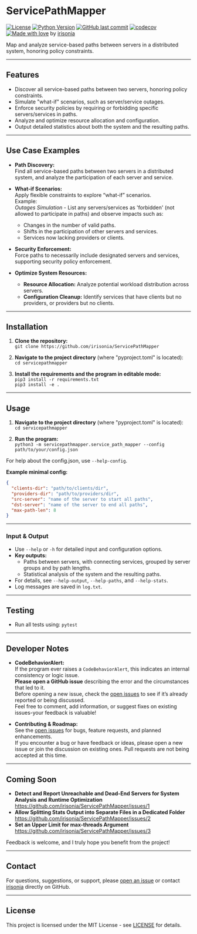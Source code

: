 # ServicePathMapper

[![License](https://img.shields.io/badge/license-MIT-green)](LICENSE)
[![Python Version](https://img.shields.io/badge/python-3.10+-blue)](https://www.python.org/downloads/release/python-3100/)
[![GitHub last commit](https://img.shields.io/github/last-commit/irisonia/ServicePathMapper)](https://github.com/irisonia/ServicePathMapper)
[![codecov](https://codecov.io/gh/irisonia/ServicePathMapper/branch/main/graph/badge.svg)](https://codecov.io/gh/irisonia/ServicePathMapper)
[![Made with love](https://img.shields.io/badge/Made%20with-%E2%9D%A4-red)](https://github.com/irisonia) by [irisonia](https://github.com/irisonia)

Map and analyze service-based paths between servers in a distributed system, honoring policy constraints.

---

## Features

- Discover all service-based paths between two servers, honoring policy constraints.
- Simulate "what-if" scenarios, such as server/service outages.
- Enforce security policies by requiring or forbidding specific servers/services in paths.
- Analyze and optimize resource allocation and configuration.
- Output detailed statistics about both the system and the resulting paths.

---

## Use Case Examples

- **Path Discovery:**  
  Find all service-based paths between two servers in a distributed system, and analyze the participation of each server and service.

- **What-if Scenarios:**  
  Apply flexible constraints to explore “what-if” scenarios.  
  Example:  
  *Outages Simulation* - List any servers/services as 'forbidden' (not allowed to participate in paths) and observe impacts such as:
    - Changes in the number of valid paths.
    - Shifts in the participation of other servers and services.
    - Services now lacking providers or clients.

- **Security Enforcement:**  
  Force paths to necessarily include designated servers and services, supporting security policy enforcement.

- **Optimize System Resources:**  
    - **Resource Allocation:** Analyze potential workload distribution across servers.
    - **Configuration Cleanup:** Identify services that have clients but no providers, or providers but no clients.

---

## Installation

1. **Clone the repository:**  
`git clone https://github.com/irisonia/ServicePathMapper`

2. **Navigate to the project directory** (where "pyproject.toml" is located):  
`cd servicepathmapper`

3. **Install the requirements and the program in editable mode:**  
`pip3 install -r requirements.txt`  
`pip3 install -e .`

---

## Usage

1. **Navigate to the project directory** (where "pyproject.toml" is located):  
`cd servicepathmapper`

2. **Run the program:**  
`python3 -m servicepathmapper.service_path_mapper --config path/to/your/config.json`

For help about the config.json, use `--help-config`.

**Example minimal config:**

```json
{
  "clients-dir": "path/to/clients/dir",
  "providers-dir": "path/to/providers/dir",
  "src-server": "name of the server to start all paths",
  "dst-server": "name of the server to end all paths",
  "max-path-len": 8
}
```

---

### Input & Output

- Use `--help` or `-h` for detailed input and configuration options.
- **Key outputs:**
  - Paths between servers, with connecting services, grouped by server groups and by path lengths.
  - Statistical analysis of the system and the resulting paths.
- For details, see `--help-output`, `--help-paths`, and `--help-stats`.
- Log messages are saved in `log.txt`.

---

## Testing

- Run all tests using:
`pytest`

---

## Developer Notes

- **CodeBehaviorAlert:**  
If the program ever raises a `CodeBehaviorAlert`, this indicates an internal consistency or logic issue.  
**Please open a GitHub issue** describing the error and the circumstances that led to it.  
Before opening a new issue, check the [open issues](https://github.com/irisonia/ServicePathMapper/issues) to see if it’s already reported or being discussed.  
Feel free to comment, add information, or suggest fixes on existing issues-your feedback is valuable!

- **Contributing & Roadmap:**  
See the [open issues](https://github.com/irisonia/ServicePathMapper/issues) for bugs, feature requests, and planned enhancements.  
If you encounter a bug or have feedback or ideas, please open a new issue or join the discussion on existing ones.
Pull requests are not being accepted at this time.

---

## Coming Soon

- **Detect and Report Unreachable and Dead-End Servers for System Analysis and Runtime Optimization**  
  https://github.com/irisonia/ServicePathMapper/issues/1
- **Allow Splitting Stats Output into Separate Files in a Dedicated Folder**  
  https://github.com/irisonia/ServicePathMapper/issues/2
- **Set an Upper Limit for max-threads Argument**  
  https://github.com/irisonia/ServicePathMapper/issues/3

Feedback is welcome, and I truly hope you benefit from the project!

---

## Contact

For questions, suggestions, or support, please [open an issue](https://github.com/irisonia/ServicePathMapper/issues) or contact [irisonia](https://github.com/irisonia) directly on GitHub.

---

## License

This project is licensed under the MIT License - see [LICENSE](LICENSE) for details.
